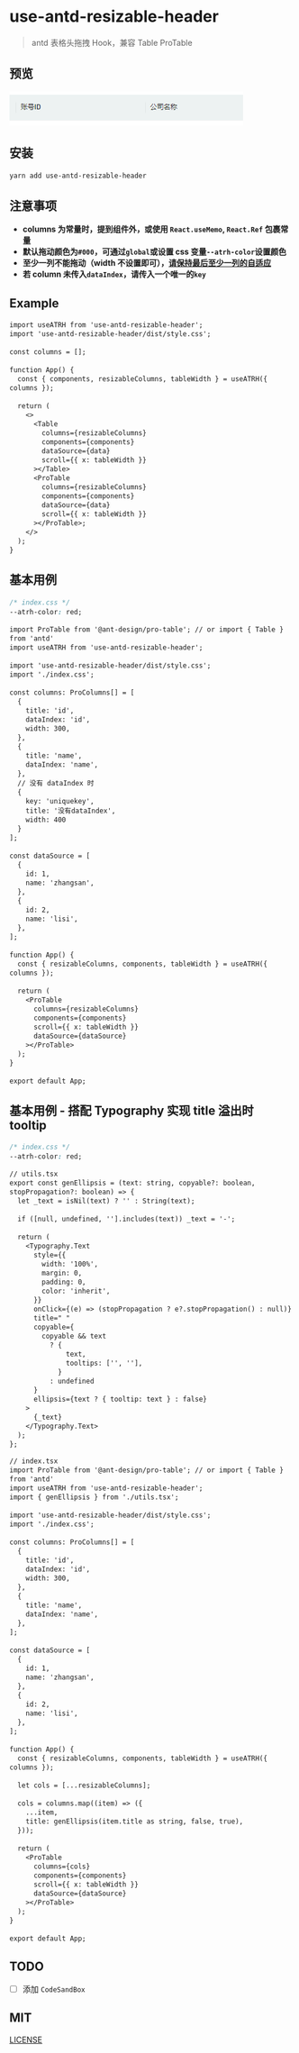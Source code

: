 # use-antd-resizable-header

> antd 表格头拖拽 Hook，兼容 Table ProTable

## 预览

![preview](./image/preview.gif)

## 安装

```bash
yarn add use-antd-resizable-header
```

## 注意事项

- **columns 为常量时，提到组件外，或使用 `React.useMemo`, `React.Ref` 包裹常量**
- **默认拖动颜色为`#000`，可通过`global`或设置 css 变量`--atrh-color`设置颜色**
- **至少一列不能拖动（width 不设置即可），[请保持最后至少一列的自适应](https://ant-design.gitee.io/components/table-cn/#components-table-demo-fixed-columns)**
- **若 column 未传入`dataIndex`，请传入一个唯一的`key`**

## Example

```tsx
import useATRH from 'use-antd-resizable-header';
import 'use-antd-resizable-header/dist/style.css';

const columns = [];

function App() {
  const { components, resizableColumns, tableWidth } = useATRH({ columns });

  return (
    <>
      <Table
        columns={resizableColumns}
        components={components}
        dataSource={data}
        scroll={{ x: tableWidth }}
      ></Table>
      <ProTable
        columns={resizableColumns}
        components={components}
        dataSource={data}
        scroll={{ x: tableWidth }}
      ></ProTable>;
    </>
  );
}
```

## 基本用例

```css
/* index.css */
--atrh-color: red;
```

```tsx
import ProTable from '@ant-design/pro-table'; // or import { Table } from 'antd'
import useATRH from 'use-antd-resizable-header';

import 'use-antd-resizable-header/dist/style.css';
import './index.css';

const columns: ProColumns[] = [
  {
    title: 'id',
    dataIndex: 'id',
    width: 300,
  },
  {
    title: 'name',
    dataIndex: 'name',
  },
  // 没有 dataIndex 时
  {
    key: 'uniquekey',
    title: '没有dataIndex',
    width: 400
  }
];

const dataSource = [
  {
    id: 1,
    name: 'zhangsan',
  },
  {
    id: 2,
    name: 'lisi',
  },
];

function App() {
  const { resizableColumns, components, tableWidth } = useATRH({ columns });

  return (
    <ProTable
      columns={resizableColumns}
      components={components}
      scroll={{ x: tableWidth }}
      dataSource={dataSource}
    ></ProTable>
  );
}

export default App;
```

## 基本用例 - 搭配 Typography 实现 title 溢出时 tooltip

```css
/* index.css */
--atrh-color: red;
```

```tsx
// utils.tsx
export const genEllipsis = (text: string, copyable?: boolean, stopPropagation?: boolean) => {
  let _text = isNil(text) ? '' : String(text);

  if ([null, undefined, ''].includes(text)) _text = '-';

  return (
    <Typography.Text
      style={{
        width: '100%',
        margin: 0,
        padding: 0,
        color: 'inherit',
      }}
      onClick={(e) => (stopPropagation ? e?.stopPropagation() : null)}
      title=" "
      copyable={
        copyable && text
          ? {
              text,
              tooltips: ['', ''],
            }
          : undefined
      }
      ellipsis={text ? { tooltip: text } : false}
    >
      {_text}
    </Typography.Text>
  );
};
```

```tsx
// index.tsx
import ProTable from '@ant-design/pro-table'; // or import { Table } from 'antd'
import useATRH from 'use-antd-resizable-header';
import { genEllipsis } from './utils.tsx';

import 'use-antd-resizable-header/dist/style.css';
import './index.css';

const columns: ProColumns[] = [
  {
    title: 'id',
    dataIndex: 'id',
    width: 300,
  },
  {
    title: 'name',
    dataIndex: 'name',
  },
];

const dataSource = [
  {
    id: 1,
    name: 'zhangsan',
  },
  {
    id: 2,
    name: 'lisi',
  },
];

function App() {
  const { resizableColumns, components, tableWidth } = useATRH({ columns });

  let cols = [...resizableColumns];

  cols = columns.map((item) => ({
    ...item,
    title: genEllipsis(item.title as string, false, true),
  }));

  return (
    <ProTable
      columns={cols}
      components={components}
      scroll={{ x: tableWidth }}
      dataSource={dataSource}
    ></ProTable>
  );
}

export default App;
```

## TODO

- [ ] 添加 `CodeSandBox`

## MIT

[LICENSE](https://github.com/hemengke1997/useATRH/blob/master/LICENSE)
